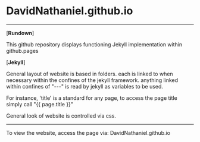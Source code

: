 # DavidNathaniel.github.io

-------------------------------

[**Rundown**]

This github repository displays functioning Jekyll implementation within github.pages

[**Jekyll**]

General layout of website is based in folders. each is linked to when necessary within the confines of the jekyll framework.
anything linked within confines of "---" is read by jekyll as variables to be used.

For instance, 'title' is a standard for any page, to access the page title simply call "{{ page.title }}"


General look of website is controlled via css.

-------------------------------

To view the website, access the page via:
DavidNathaniel.github.io
